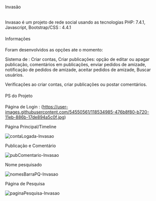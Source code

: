 #####
Invasão
######

Invasao é um projeto de rede social usando as tecnologias PHP: 7.4.1, Javascript, Bootstrap/CSS : 4.4.1

####
Informações
####

Foram desenvolvidos as opções ate o momento:

Sistema de : Criar contas, Criar publicações: opção de editar ou apagar publicação, comentários em publicações, enviar pedidos de amizade, notificação de pedidos de amizade, aceitar pedidos de amizade, Buscar usuários.

Verificações ao criar contas, criar publicações ou postar comentários.

####
PS do Projeto
####


Página de Login :
(https://user-images.githubusercontent.com/54550561/118534985-476b8f80-b720-11eb-886b-17de894a5c0f.jpg)



Página Principal/Timeline 


![contaLogada-Invasao](https://user-images.githubusercontent.com/54550561/118535372-c5c83180-b720-11eb-8e3d-80d05232a98c.jpg)

Publicação e Comentário


![pubComentario-Invasao](https://user-images.githubusercontent.com/54550561/118535682-26576e80-b721-11eb-8d82-c6a9a2671a72.jpg)

Nome pesquisado


![nomesBarraPQ-Invasao](https://user-images.githubusercontent.com/54550561/118535982-85b57e80-b721-11eb-89f5-85abb2dbc57b.jpg)

Página de Pesquisa


![paginaPesquisa-Invasao](https://user-images.githubusercontent.com/54550561/118536182-c9a88380-b721-11eb-97c4-e6937989ca83.jpg)





